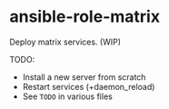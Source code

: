 ansible-role-matrix
===================

Deploy matrix services. (WIP)

TODO:

- Install a new server from scratch
- Restart services (+daemon_reload)
- See `TODO` in various files
